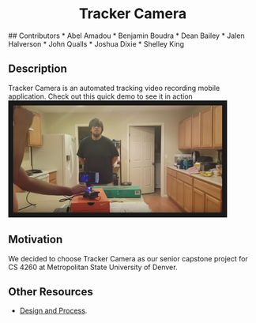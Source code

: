 <h1 align="center">Tracker Camera</h1>
## Contributors 
* Abel Amadou
* Benjamin Boudra
* Dean Bailey 
* Jalen Halverson
* John Qualls
* Joshua Dixie
* Shelley King

## Description
Tracker Camera is an automated tracking video recording mobile application. Check out this quick demo to see it in action <a href="https://www.youtube.com/watch?feature=player_embedded&v=d1SqB0wakYI&feature=youtu.be" target="_blank"><img src="https://github.com/jdixie/Tracker-Camera/blob/master/video-image.png" alt="Demo Video" width="423" height="217" border="10"/></a>

## Motivation
We decided to choose Tracker Camera as our senior capstone project for CS 4260 at Metropolitan State University of Denver.

## Other Resources
* [Design and Process](https://tree.taiga.io/project/alton09-tracker-camera/wiki/home).
